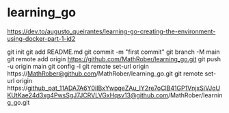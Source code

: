 # learning_go
https://dev.to/augusto_queirantes/learning-go-creating-the-environment-using-docker-part-1-id2


git init
git add README.md
git commit -m "first commit"
git branch -M main
git remote add origin https://github.com/MathRober/learning_go.git
git push -u origin main
git config -l
git remote set-url origin https://MathRober@github.com/MathRober/learning_go.git
git remote set-url origin https://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@github.com/MathRober/learning_go.git
